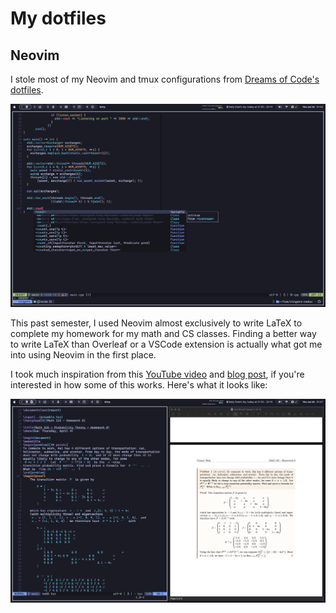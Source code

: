 # My dotfiles

## Neovim

I stole most of my Neovim and tmux configurations from
[Dreams of Code's dotfiles](https://github.com/elliottminns/dotfiles).

![Neovim](resources/neovim.png)

This past semester, I used Neovim almost exclusively to write LaTeX
to complete my homework for my math and CS classes. Finding a better way
to write LaTeX than Overleaf or a VSCode extension is actually what got me
into using Neovim in the first place.

I took much inspiration from this
[YouTube video](https://www.youtube.com/watch?v=DOtM1mrWjUo)
and [blog post](https://castel.dev/post/lecture-notes-1), if you're interested
in how some of this works. Here's what it looks like:

![VimTex](resources/vimtex.png)

